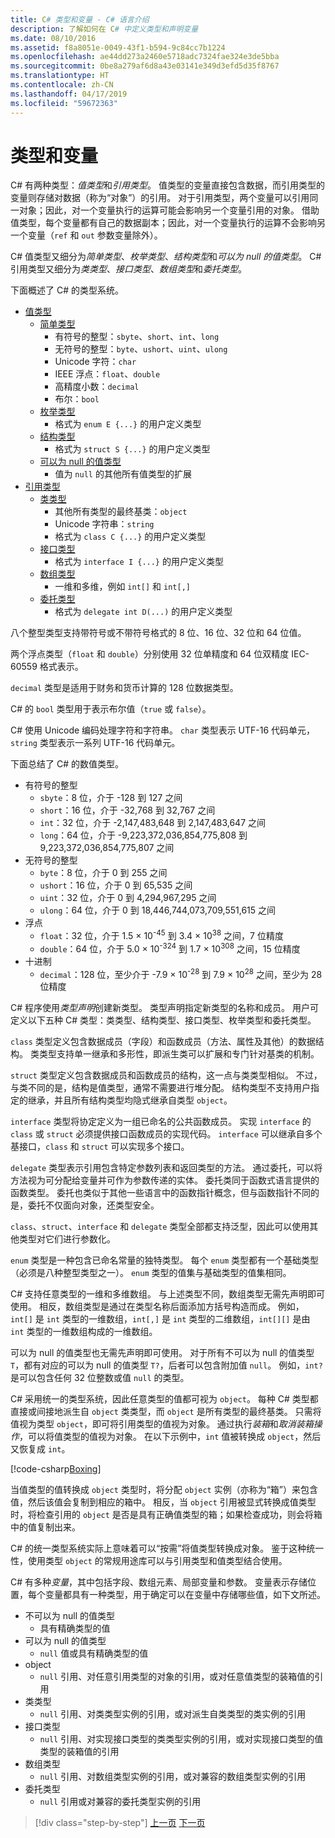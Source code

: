 ```yaml
---
title: C# 类型和变量 - C# 语言介绍
description: 了解如何在 C# 中定义类型和声明变量
ms.date: 08/10/2016
ms.assetid: f8a8051e-0049-43f1-b594-9c84cc7b1224
ms.openlocfilehash: ae44dd273a2460e5718adc7324fae324e3de5bba
ms.sourcegitcommit: 0be8a279af6d8a43e03141e349d3efd5d35f8767
ms.translationtype: HT
ms.contentlocale: zh-CN
ms.lasthandoff: 04/17/2019
ms.locfileid: "59672363"
---
```

# <a name="types-and-variables"></a>类型和变量

C# 有两种类型：*值类型*和*引用类型*。 值类型的变量直接包含数据，而引用类型的变量则存储对数据（称为“对象”）的引用。 对于引用类型，两个变量可以引用同一对象；因此，对一个变量执行的运算可能会影响另一个变量引用的对象。 借助值类型，每个变量都有自己的数据副本；因此，对一个变量执行的运算不会影响另一个变量（`ref` 和 `out` 参数变量除外）。

C# 值类型又细分为*简单类型*、*枚举类型*、*结构类型*和*可以为 null 的值类型*。 C# 引用类型又细分为*类类型*、*接口类型*、*数组类型*和*委托类型*。

下面概述了 C# 的类型系统。

* [值类型][ValueTypes]
  - [简单类型][SimpleTypes]
    * 有符号的整型：`sbyte`、`short`、`int`、`long`
    * 无符号的整型：`byte`、`ushort`、`uint`、`ulong`
    * Unicode 字符：`char`
    * IEEE 浮点：`float`、`double`
    * 高精度小数：`decimal`
    * 布尔：`bool`
  - [枚举类型][EnumTypes]
    * 格式为 `enum E {...}` 的用户定义类型
  - [结构类型][StructTypes]
    * 格式为 `struct S {...}` 的用户定义类型
  - [可以为 null 的值类型][NullableTypes]
    * 值为 `null` 的其他所有值类型的扩展
* [引用类型][ReferenceTypes]
  - [类类型][ClassTypes]
    * 其他所有类型的最终基类：`object`
    * Unicode 字符串：`string`
    * 格式为 `class C {...}` 的用户定义类型
  - [接口类型][InterfaceTypes]
    * 格式为 `interface I {...}` 的用户定义类型
  - [数组类型][ArrayTypes]
    * 一维和多维，例如 `int[]` 和 `int[,]`
  - [委托类型][DelegateTypes]
    * 格式为 `delegate int D(...)` 的用户定义类型

[ValueTypes]: ../language-reference/keywords/value-types-table.md
[SimpleTypes]: ../language-reference/keywords/value-types.md#simple-types
[EnumTypes]: ../language-reference/keywords/enum.md
[StructTypes]: ../language-reference/keywords/struct.md
[NullableTypes]: ../programming-guide/nullable-types/index.md
[ReferenceTypes]: ../language-reference/keywords/reference-types.md
[ClassTypes]: ../language-reference/keywords/class.md
[InterfaceTypes]: ../language-reference/keywords/interface.md
[DelegateTypes]: ../language-reference/keywords/delegate.md
[ArrayTypes]: ../programming-guide/arrays/index.md

八个整型类型支持带符号或不带符号格式的 8 位、16 位、32 位和 64 位值。

两个浮点类型（`float` 和 `double`）分别使用 32 位单精度和 64 位双精度 IEC-60559 格式表示。

`decimal` 类型是适用于财务和货币计算的 128 位数据类型。

C# 的 `bool` 类型用于表示布尔值（`true` 或 `false`）。

C# 使用 Unicode 编码处理字符和字符串。 `char` 类型表示 UTF-16 代码单元，`string` 类型表示一系列 UTF-16 代码单元。

下面总结了 C# 的数值类型。

* 有符号的整型
  - `sbyte`：8 位，介于 -128 到 127 之间
  - `short`：16 位，介于 -32,768 到 32,767 之间
  - `int`：32 位，介于 -2,147,483,648 到 2,147,483,647 之间
  - `long`：64 位，介于 -9,223,372,036,854,775,808 到 9,223,372,036,854,775,807 之间
* 无符号的整型
  - `byte`：8 位，介于 0 到 255 之间
  - `ushort`：16 位，介于 0 到 65,535 之间
  - `uint`：32 位，介于 0 到 4,294,967,295 之间
  - `ulong`：64 位，介于 0 到 18,446,744,073,709,551,615 之间
* 浮点
  - `float`：32 位，介于 1.5 × 10<sup>-45</sup> 到 3.4 × 10<sup>38</sup> 之间，7 位精度
  - `double`：64 位，介于 5.0 × 10<sup>-324</sup> 到 1.7 × 10<sup>308</sup> 之间，15 位精度
* 十进制
  - `decimal`：128 位，至少介于 -7.9 × 10<sup>-28</sup> 到 7.9 × 10<sup>28</sup> 之间，至少为 28 位精度

C# 程序使用*类型声明*创建新类型。 类型声明指定新类型的名称和成员。 用户可定义以下五种 C# 类型：类类型、结构类型、接口类型、枚举类型和委托类型。

`class` 类型定义包含数据成员（字段）和函数成员（方法、属性及其他）的数据结构。 类类型支持单一继承和多形性，即派生类可以扩展和专门针对基类的机制。

`struct` 类型定义包含数据成员和函数成员的结构，这一点与类类型相似。 不过，与类不同的是，结构是值类型，通常不需要进行堆分配。 结构类型不支持用户指定的继承，并且所有结构类型均隐式继承自类型 `object`。

`interface` 类型将协定定义为一组已命名的公共函数成员。 实现 `interface` 的 `class` 或 `struct` 必须提供接口函数成员的实现代码。 `interface` 可以继承自多个基接口，`class` 和 `struct` 可以实现多个接口。

`delegate` 类型表示引用包含特定参数列表和返回类型的方法。 通过委托，可以将方法视为可分配给变量并可作为参数传递的实体。 委托类同于函数式语言提供的函数类型。 委托也类似于其他一些语言中的函数指针概念，但与函数指针不同的是，委托不仅面向对象，还类型安全。

`class`、`struct`、`interface` 和 `delegate` 类型全部都支持泛型，因此可以使用其他类型对它们进行参数化。

`enum` 类型是一种包含已命名常量的独特类型。 每个 `enum` 类型都有一个基础类型（必须是八种整型类型之一）。 `enum` 类型的值集与基础类型的值集相同。

C# 支持任意类型的一维和多维数组。 与上述类型不同，数组类型无需先声明即可使用。 相反，数组类型是通过在类型名称后面添加方括号构造而成。 例如，`int[]` 是 `int` 类型的一维数组，`int[,]` 是 `int` 类型的二维数组，`int[][]` 是由 `int` 类型的一维数组构成的一维数组。

可以为 null 的值类型也无需先声明即可使用。 对于所有不可以为 null 的值类型 `T`，都有对应的可以为 null 的值类型 `T?`，后者可以包含附加值 `null`。 例如，`int?` 是可以包含任何 32 位整数或值 `null` 的类型。

C# 采用统一的类型系统，因此任意类型的值都可视为 `object`。 每种 C# 类型都直接或间接地派生自 `object` 类类型，而 `object` 是所有类型的最终基类。 只需将值视为类型 `object`，即可将引用类型的值视为对象。 通过执行*装箱*和*取消装箱操作*，可以将值类型的值视为对象。 在以下示例中，`int` 值被转换成 `object`，然后又恢复成 `int`。

[!code-csharp[Boxing](../../../samples/snippets/csharp/tour/types-and-variables/Program.cs#L1-L10)]

当值类型的值转换成 `object` 类型时，将分配 `object` 实例（亦称为“箱”）来包含值，然后该值会复制到相应的箱中。 相反，当 `object` 引用被显式转换成值类型时，将检查引用的 `object` 是否是具有正确值类型的箱；如果检查成功，则会将箱中的值复制出来。

C# 的统一类型系统实际上意味着可以“按需”将值类型转换成对象。 鉴于这种统一性，使用类型 `object` 的常规用途库可以与引用类型和值类型结合使用。

C# 有多种*变量*，其中包括字段、数组元素、局部变量和参数。 变量表示存储位置，每个变量都具有一种类型，用于确定可以在变量中存储哪些值，如下文所述。

* 不可以为 null 的值类型
  - 具有精确类型的值
* 可以为 null 的值类型
  - `null` 值或具有精确类型的值
* object
  - `null` 引用、对任意引用类型的对象的引用，或对任意值类型的装箱值的引用
* 类类型
  - `null` 引用、对类类型实例的引用，或对派生自类类型的类实例的引用
* 接口类型
  - `null` 引用、对实现接口类型的类类型实例的引用，或对实现接口类型的值类型的装箱值的引用
* 数组类型
  - `null` 引用、对数组类型实例的引用，或对兼容的数组类型实例的引用
* 委托类型
  - `null` 引用或对兼容的委托类型实例的引用

> [!div class="step-by-step"]
> [上一页](program-structure.md)
> [下一页](expressions.md)
